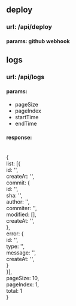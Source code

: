 ## deploy
### url: /api/deploy
#### params: github webhook

## logs
### url: /api/logs
#### params:
- pageSize
- pageIndex
- startTime
- endTime
#### response:
</br>
{</br>
  list: [{</br>
    id: '',</br>
    createAt: '',</br>
    commit: {</br>
      id: '',</br>
      sha: '',</br>
      author: '',</br>
      commiter: '',</br>
      modified: [],</br>
      createAt: '',</br>
    },</br>
    error: {</br>
      id: '',</br>
      type: '',</br>
      message: '',</br>
      createAt: '',</br>
    }</br>
  }],</br>
  pageSize: 10,</br>
  pageIndex: 1,</br>
  total: 1</br>
}</br>
</br>

